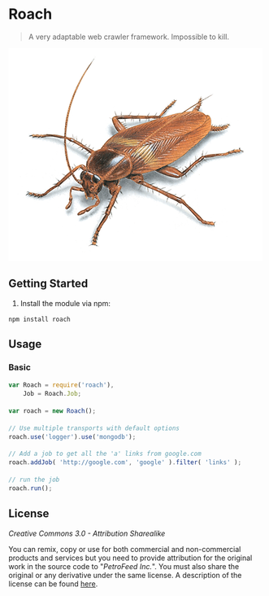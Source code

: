 # Roach

> A very adaptable web crawler framework. Impossible to kill.

![Roach](roach_medium.png)

## Getting Started

1. Install the module via npm:
  
```
npm install roach
```

## Usage

### Basic

```js
var Roach = require('roach'),
    Job = Roach.Job;

var roach = new Roach();

// Use multiple transports with default options
roach.use('logger').use('mongodb');

// Add a job to get all the 'a' links from google.com
roach.addJob( 'http://google.com', 'google' ).filter( 'links' );

// run the job
roach.run();
```

## License

*Creative Commons 3.0 - Attribution Sharealike*

You can remix, copy or use for both commercial and non-commercial products and services but you need to provide attribution for the original work in the source code to "*PetroFeed Inc.*". You must also share the original or any derivative under the same license. A description of the license can be found [here](http://creativecommons.org/licenses/by-sa/3.0).